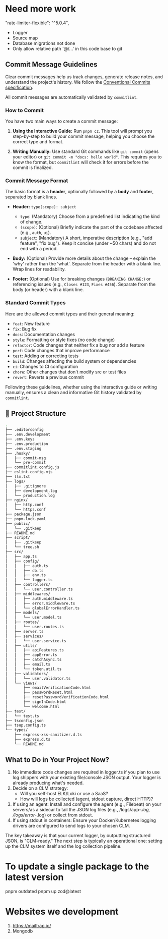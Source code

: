 # Need more work

"rate-limiter-flexible": "^5.0.4",

- Logger
- Source map
- Database migrations not done
- Only allow relative path '@/...' in this code base to git

## Commit Message Guidelines

Clear commit messages help us track changes, generate release notes, and understand the project's history. We follow the [Conventional Commits specification](https://www.conventionalcommits.org/en/v1.0.0/).

All commit messages are automatically validated by `commitlint`.

### How to Commit

You have two main ways to create a commit message:

1.  **Using the Interactive Guide:**
    Run `pnpm cz`. This tool will prompt you step-by-step to build your commit message, helping you choose the correct type and format.

2.  **Writing Manually:**
    Use standard Git commands like `git commit` (opens your editor) or `git commit -m "docs: hello world"`. This requires you to know the format, but `commitlint` will check it for errors before the commit is finalized.

### Commit Message Format

The basic format is a **header**, optionally followed by a **body** and **footer**, separated by blank lines.

- **Header:** `type(scope): subject`
    - `type`: (Mandatory) Choose from a predefined list indicating the kind of change.
    - `(scope)`: (Optional) Briefly indicate the part of the codebase affected (e.g., `auth`, `ui`).
    - `subject`: (Mandatory) A short, imperative description (e.g., "add feature", "fix bug"). Keep it concise (under ~50 chars) and do not end with a period.

- **Body:** (Optional) Provide more details about the change – explain the 'why' rather than the 'what'. Separate from the header with a blank line. Wrap lines for readability.

- **Footer:** (Optional) Use for breaking changes (`BREAKING CHANGE:`) or referencing issues (e.g., `Closes #123`, `Fixes #456`). Separate from the body (or header) with a blank line.

### Standard Commit Types

Here are the allowed commit types and their general meaning:

- `feat`: New feature
- `fix`: Bug fix
- `docs`: Documentation changes
- `style`: Formatting or style fixes (no code change)
- `refactor`: Code changes that neither fix a bug nor add a feature
- `perf`: Code changes that improve performance
- `test`: Adding or correcting tests
- `build`: Changes affecting the build system or dependencies
- `ci`: Changes to CI configuration
- `chore`: Other changes that don't modify src or test files
- `revert`: Reverts a previous commit

Following these guidelines, whether using the interactive guide or writing manually, ensures a clean and informative Git history validated by `commitlint`.

## 📁 Project Structure

```bash
.
├── .editorconfig
├── .env.development
├── .env.keys
├── .env.production
├── .env.staging
├── .husky/
│   ├── commit-msg
│   └── pre-commit
├── commitlint.config.js
├── eslint.config.mjs
├── llm.txt
├── logs/
│   ├── .gitignore
│   ├── development.log
│   └── production.log
├── nginx/
│   ├── http.conf
│   └── https.conf
├── package.json
├── pnpm-lock.yaml
├── public/
│   └── .gitkeep
├── README.md
├── script/
│   ├── .gitkeep
│   └── tree.sh
├── src/
│   ├── app.ts
│   ├── config/
│   │   ├── auth.ts
│   │   ├── db.ts
│   │   ├── env.ts
│   │   └── logger.ts
│   ├── controllers/
│   │   └── user.controller.ts
│   ├── middlewares/
│   │   ├── auth.middleware.ts
│   │   ├── error.middleware.ts
│   │   └── globalErrorHandler.ts
│   ├── models/
│   │   └── user.model.ts
│   ├── routes/
│   │   └── user.routes.ts
│   ├── server.ts
│   ├── services/
│   │   └── user.service.ts
│   ├── utils/
│   │   ├── apiFeatures.ts
│   │   ├── appError.ts
│   │   ├── catchAsync.ts
│   │   ├── email.ts
│   │   └── token.util.ts
│   ├── validators/
│   │   └── user.validator.ts
│   └── views/
│       ├── emailVerificationCode.html
│       ├── passwordReset.html
│       ├── resetPasswordVerificationCode.html
│       ├── signInCode.html
│       └── welcome.html
├── test/
│   └── test.ts
├── tsconfig.json
├── tsup.config.ts
└── types/
    ├── express-xss-sanitizer.d.ts
    ├── express.d.ts
    └── README.md
```

## What to Do in Your Project Now?

1. No immediate code changes are required in logger.ts if you plan to use log shippers with your existing file/console JSON output. Your logger is already producing what's needed.
2. Decide on a CLM strategy:
    - Will you self-host ELK/Loki or use a SaaS?
    - How will logs be collected (agent, stdout capture, direct HTTP)?
3. If using an agent: Install and configure the agent (e.g., Filebeat) on your servers/as a sidecar to tail the JSON log files (e.g., /logs/app-_.log, /logs/error-_.log) or collect from stdout.
4. If using stdout in containers: Ensure your Docker/Kubernetes logging drivers are configured to send logs to your chosen CLM.

The key takeaway is that your current logger, by outputting structured JSON, is "CLM-ready." The next step is typically an operational one: setting up the CLM system itself and the log collection pipeline.

# To update a single package to the latest version

pnpm outdated
pnpm up zod@latest

# Websites we development

1. https://mailtrap.io/
2. Mongodb
